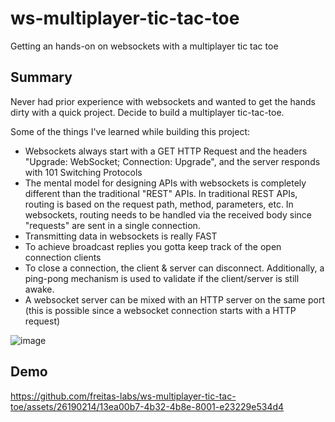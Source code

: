 # ws-multiplayer-tic-tac-toe

Getting an hands-on on websockets with a multiplayer tic tac toe

## Summary

Never had prior experience with websockets and wanted to get the hands dirty with a quick project. Decide to build a multiplayer tic-tac-toe.

Some of the things I've learned while building this project:

- Websockets always start with a GET HTTP Request and the headers "Upgrade: WebSocket; Connection: Upgrade", and the server responds with 101 Switching Protocols
- The mental model for designing APIs with websockets is completely different than the traditional "REST" APIs. In traditional REST APIs, routing is based on the request path, method, parameters, etc. In websockets, routing needs to be handled via the received body since "requests" are sent in a single connection.
- Transmitting data in websockets is really FAST
- To achieve broadcast replies you gotta keep track of the open connection clients
- To close a connection, the client & server can disconnect. Additionally, a ping-pong mechanism is used to validate if the client/server is still awake.
- A websocket server can be mixed with an HTTP server on the same port (this is possible since a websocket connection starts with a HTTP request)

![image](https://github.com/freitas-labs/ws-multiplayer-tic-tac-toe/assets/26190214/f5094011-9b9d-45bc-a944-85be123bf387)

## Demo

https://github.com/freitas-labs/ws-multiplayer-tic-tac-toe/assets/26190214/13ea00b7-4b32-4b8e-8001-e23229e534d4
